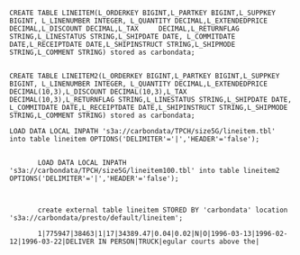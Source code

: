 	
	CREATE TABLE LINEITEM(L_ORDERKEY BIGINT,L_PARTKEY BIGINT,L_SUPPKEY BIGINT, L_LINENUMBER INTEGER, L_QUANTITY DECIMAL,L_EXTENDEDPRICE DECIMAL,L_DISCOUNT DECIMAL,L_TAX	 DECIMAL,L_RETURNFLAG STRING,L_LINESTATUS STRING,L_SHIPDATE DATE, L_COMMITDATE DATE,L_RECEIPTDATE DATE,L_SHIPINSTRUCT STRING,L_SHIPMODE STRING,L_COMMENT STRING) stored as carbondata;
	
	
	CREATE TABLE LINEITEM2(L_ORDERKEY BIGINT,L_PARTKEY BIGINT,L_SUPPKEY BIGINT, L_LINENUMBER INTEGER, L_QUANTITY DECIMAL,L_EXTENDEDPRICE DECIMAL(10,3),L_DISCOUNT DECIMAL(10,3),L_TAX	 DECIMAL(10,3),L_RETURNFLAG STRING,L_LINESTATUS STRING,L_SHIPDATE DATE, L_COMMITDATE DATE,L_RECEIPTDATE DATE,L_SHIPINSTRUCT STRING,L_SHIPMODE STRING,L_COMMENT STRING) stored as carbondata;
	
	LOAD DATA LOCAL INPATH 's3a://carbondata/TPCH/size5G/lineitem.tbl' into table lineitem OPTIONS('DELIMITER'='|','HEADER'='false');
	
	
		   LOAD DATA LOCAL INPATH 's3a://carbondata/TPCH/size5G/lineitem100.tbl' into table lineitem2 OPTIONS('DELIMITER'='|','HEADER'='false');
		   
		   
		   
		   create external table lineitem STORED BY 'carbondata' location 's3a://carbondata/presto/default/lineitem';
		   
		   1|775947|38463|1|17|34389.47|0.04|0.02|N|O|1996-03-13|1996-02-12|1996-03-22|DELIVER IN PERSON|TRUCK|egular courts above the|

